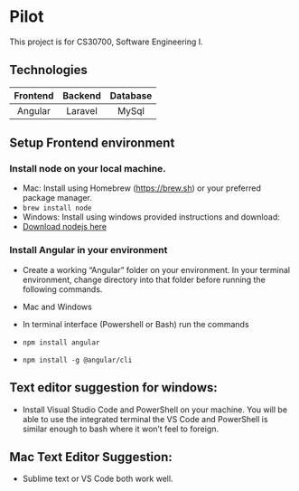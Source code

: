 # Pilot

This project is for CS30700, Software Engineering I.

## Technologies

|Frontend|Backend|Database|
|:------:|:-----:|:------:|
|Angular |Laravel|MySql   |

## Setup Frontend environment

### Install node on your local machine. 

* Mac: Install using Homebrew (https://brew.sh) or your preferred package manager. 
 * `brew install node`
* Windows: Install using windows provided instructions and download:
 * [Download nodejs here](https://nodejs.org/en/download/)


### Install Angular in your environment

* Create a working “Angular” folder on your environment. In your terminal environment, change directory into that folder before running the following commands. 

* Mac and Windows
 * In terminal interface (Powershell or Bash) run the commands
  * `npm install angular` 
  * `npm install -g @angular/cli`


## Text editor suggestion for windows: 
* Install Visual Studio Code and PowerShell on your machine. You will be able to use the integrated terminal the VS Code and PowerShell is similar enough to bash where it won’t feel to foreign.

## Mac Text Editor Suggestion: 
* Sublime text or VS Code both work well.




